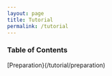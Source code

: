 ```yaml
---
layout: page
title: Tutorial
permalink: /tutorial
---
```


### Table of Contents

[Preparation}(/tutorial/preparation)
